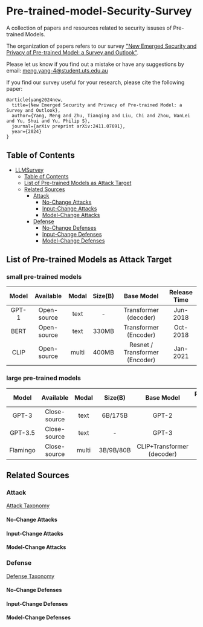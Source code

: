 # Pre-trained-model-Security-Survey

A collection of papers and resources related to security issuses of Pre-trained Models.

The organization of papers refers to our survey ["New Emerged Security and Privacy of Pre-trained Model: a Survey and Outlook"](https://arxiv.org/abs/2411.07691).

Please let us know if you find out a mistake or have any suggestions by email: meng.yang-4@student.uts.edu.au

If you find our survey useful for your research, please cite the following paper:

```
@article{yang2024new,
  title={New Emerged Security and Privacy of Pre-trained Model: a Survey and Outlook},
  author={Yang, Meng and Zhu, Tianqing and Liu, Chi and Zhou, WanLei and Yu, Shui and Yu, Philip S},
  journal={arXiv preprint arXiv:2411.07691},
  year={2024}
}
```


## Table of Contents

- [LLMSurvey](#Pre-trained-model-Security-Survey)
  - [Table of Contents](#table-of-contents)
  - [List of Pre-trained Models as Attack Target](List-of-Pre-trained-Models-as-Attack-Target)
  - [Related Sources](#related-sources)
    - [Attack](#attack)
      - [No-Change Attacks](#No-Change-Attacks)
      - [Input-Change Attacks](#Input-Change-Attacks)
      - [Model-Change Attacks](#Model-Change-Attacks)
    - [Defense](#defense)
      - [No-Change Defenses](#No-Change-Defenses)
      - [Input-Change Defenses](#Input-Change-Defenses)
      - [Model-Change Defenses](#Model-Change-Defenses)

## List of Pre-trained Models as Attack Target

### small pre-trained models
<table class="tg">
<thead>
  <tr>
    <th class="tg-0lax" align="center" rowspan="2">Model</th>
    <th class="tg-baqh" align="center" rowspan="2">Available</th>
    <th class="tg-0lax" align="center" rowspan="2">Modal</th>
    <th class="tg-baqh" align="center" rowspan="2">Size(B)</th>
    <th class="tg-0lax" align="center" rowspan="2">Base Model</th>
    <th class="tg-baqh" align="center" rowspan="2">Release Time</th>
  </tr>
  <tr>
  </tr>
  </thead>
  <tbody>
  <tr>
    <td class="tg-0lax" align="center">GPT-1</td>
    <td class="tg-baqh" align="center">Open-source</td>
    <td class="tg-0lax" align="center">text</td>
    <td class="tg-baqh" align="center">-</td>
    <td class="tg-0lax" align="center">Transformer (decoder)</td>
    <td class="tg-baqh" align="center">Jun-2018</td>
  </tr>
  <tr>
    <td class="tg-0lax" align="center">BERT</td>
    <td class="tg-baqh" align="center">Open-source</td>
    <td class="tg-0lax" align="center">text</td>
    <td class="tg-baqh" align="center">330MB</td>
    <td class="tg-0lax" align="center">Transformer (Encoder)</td>
    <td class="tg-baqh" align="center">Oct-2018</td>
  </tr>
  <tr>
    <td class="tg-0lax" align="center">CLIP</td>
    <td class="tg-baqh" align="center">Open-source</td>
    <td class="tg-0lax" align="center">multi</td>
    <td class="tg-baqh" align="center">400MB</td>
    <td class="tg-0lax" align="center">Resnet / Transformer (Encoder)</td>
    <td class="tg-baqh" align="center">Jan-2021</td>
  </tr>
  </tbody>
</table>


### large pre-trained models
<table class="tg">
<thead>
  <tr>
    <th class="tg-0lax" align="center" rowspan="2">Model</th>
    <th class="tg-baqh" align="center" rowspan="2">Available</th>
    <th class="tg-0lax" align="center" rowspan="2">Modal</th>
    <th class="tg-baqh" align="center" rowspan="2">Size(B)</th>
    <th class="tg-0lax" align="center" rowspan="2">Base Model</th>
    <th class="tg-baqh" align="center" rowspan="2">Release Time</th>
  </tr>
  <tr>
  </tr>
  </thead>
  <tbody>
   <tr>
    <td class="tg-0lax" align="center">GPT-3</td>
    <td class="tg-baqh" align="center">Close-source</td>
    <td class="tg-0lax" align="center">text</td>
    <td class="tg-baqh" align="center">6B/175B</td>
    <td class="tg-0lax" align="center">GPT-2</td>
    <td class="tg-baqh" align="center">May-2020</td>
  </tr>
  <tr>
    <td class="tg-0lax" align="center">GPT-3.5</td>
    <td class="tg-baqh" align="center">Close-source</td>
    <td class="tg-0lax" align="center">text</td>
    <td class="tg-baqh" align="center">-</td>
    <td class="tg-0lax" align="center">GPT-3</td>
    <td class="tg-baqh" align="center">Mar-2022</td>
  </tr>
  <tr>
    <td class="tg-0lax" align="center">Flamingo</td>
    <td class="tg-baqh" align="center">Close-source</td>
    <td class="tg-0lax" align="center">multi</td>
    <td class="tg-baqh" align="center">3B/9B/80B</td>
    <td class="tg-0lax" align="center">CLIP+Transformer (decoder)</td>
    <td class="tg-baqh" align="center">Apr-2022</td>
  </tr>
  </tbody>
</table>

## Related Sources

### Attack
[Attack Taxonomy](images/attack.pdf)
#### No-Change Attacks

#### Input-Change Attacks

#### Model-Change Attacks


### Defense
[Defense Taxonomy](defense.pdf)
#### No-Change Defenses

#### Input-Change Defenses

#### Model-Change Defenses


